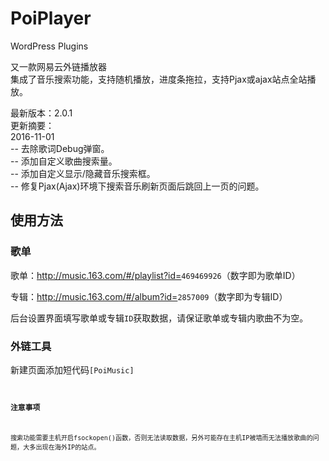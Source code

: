 # PoiPlayer
WordPress Plugins

又一款网易云外链播放器<br>
集成了音乐搜索功能，支持随机播放，进度条拖拉，支持Pjax或ajax站点全站播放。

最新版本：2.0.1<br>
更新摘要：<br>
2016-11-01<br>
-- 去除歌词Debug弹窗。<br>
-- 添加自定义歌曲搜索量。<br>
-- 添加自定义显示/隐藏音乐搜索框。<br>
-- 修复Pjax(Ajax)环境下搜索音乐刷新页面后跳回上一页的问题。 

## 使用方法

### 歌单

歌单：http://music.163.com/#/playlist?id=<code>469469926</code>（数字即为歌单ID）

专辑：http://music.163.com/#/album?id=<code>2857009</code>（数字即为专辑ID）

后台设置界面填写歌单或专辑<code>ID</code>获取数据，请保证歌单或专辑内歌曲不为空。

### 外链工具

新建页面添加短代码<code>[PoiMusic]<code>

### 注意事项

搜索功能需要主机开启fsockopen()函数，否则无法读取数据，另外可能存在主机IP被墙而无法播放歌曲的问题，大多出现在海外IP的站点。
